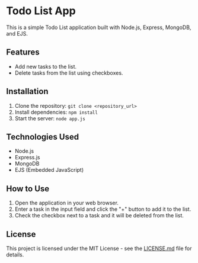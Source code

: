 # Todo List App

This is a simple Todo List application built with Node.js, Express, MongoDB, and EJS.

## Features

- Add new tasks to the list.
- Delete tasks from the list using checkboxes.

## Installation

1. Clone the repository: `git clone <repository_url>`
2. Install dependencies: `npm install`
3. Start the server: `node app.js`

## Technologies Used

- Node.js
- Express.js
- MongoDB
- EJS (Embedded JavaScript)

## How to Use

1. Open the application in your web browser.
2. Enter a task in the input field and click the "+" button to add it to the list.
3. Check the checkbox next to a task and it will be deleted from the list.

## License

This project is licensed under the MIT License - see the [LICENSE.md](LICENSE.md) file for details.
